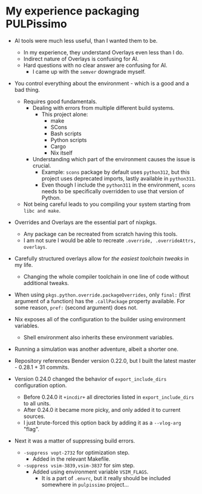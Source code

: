 # My experience packaging PULPissimo

- AI tools were much less useful, than I wanted them to be.
  - In my experience, they understand Overlays even less than I do.
  - Indirect nature of Overlays is confusing for AI.
  - Hard questions with no clear answer are confusing for AI.
    - I came up with the `semver` downgrade myself.
- You control everything about the environment - which is a good and a bad thing.
  - Requires good fundamentals.
    - Dealing with errors from multiple different build systems.
      - This project alone:
        - make
        - SCons
        - Bash scripts
        - Python scripts
        - Cargo
        - Nix itself
    - Understanding which part of the environment causes the issue is crucial.
      - Example: `scons` package by default uses `python312`, but this project uses deprecated imports, lastly available in `python311`.
      - Even though I include the `python311` in the environment, `scons` needs to be specifically overridden to use that version of Python.
  - Not being careful leads to you compiling your system starting from `libc and make`.
- Overrides and Overlays are the essential part of nixpkgs.
  - Any package can be recreated from scratch having this tools.
  - I am not sure I would be able to recreate `.override, .overrideAttrs, overlays`.
- Carefully structured overlays allow for *the easiest toolchain tweaks* in my life.
  - Changing the whole compiler toolchain in one line of code without additional tweaks.
- When using `pkgs.python.override.packageOverrides`, only `final:` (first argument of a function) has the `.callPackage` property available. For some reason, `pref:` (second argument) does not.
- Nix exposes all of the configuration to the builder using environment variables.
  - Shell environment also inherits these environment variables.

- Running a simulation was another adventure, albeit a shorter one.
- Repository references Bender version 0.22.0, but I built the latest master - 0.28.1 + 31 commits.
- Version 0.24.0 changed the behavior of `export_include_dirs` configuration option.
  - Before 0.24.0 it `+incdir+` all directories listed in `export_include_dirs` to all units.
  - After 0.24.0 it became more picky, and only added it to current sources.
  - I just brute-forced this option back by adding it as a `--vlog-arg` "flag".
- Next it was a matter of suppressing build errors.
  - `-suppress vopt-2732` for optimization step.
    - Added in the relevant Makefile.
  - `-suppress vsim-3839,vsim-3837` for sim step.
    - Added using environment variable `VSIM_FLAGS`.
      - It is a part of `.envrc`, but it really should be included somewhere in `pulpissimo` project...
